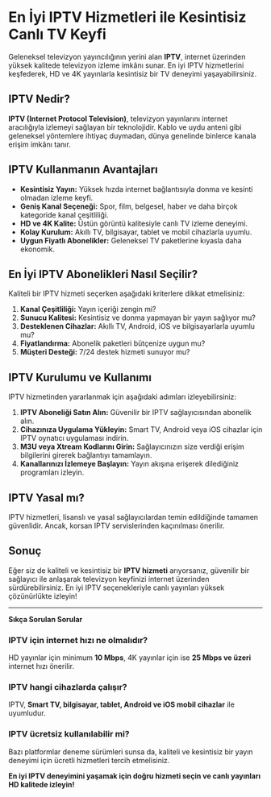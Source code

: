# En İyi IPTV Hizmetleri ile Kesintisiz Canlı TV Keyfi

Geleneksel televizyon yayıncılığının yerini alan **IPTV**, internet üzerinden yüksek kalitede televizyon izleme imkânı sunar. En iyi IPTV hizmetlerini keşfederek, HD ve 4K yayınlarla kesintisiz bir TV deneyimi yaşayabilirsiniz.

## IPTV Nedir?

**IPTV (Internet Protocol Television)**, televizyon yayınlarını internet aracılığıyla izlemeyi sağlayan bir teknolojidir. Kablo ve uydu anteni gibi geleneksel yöntemlere ihtiyaç duymadan, dünya genelinde binlerce kanala erişim imkânı tanır.

## IPTV Kullanmanın Avantajları

- **Kesintisiz Yayın:** Yüksek hızda internet bağlantısıyla donma ve kesinti olmadan izleme keyfi.
- **Geniş Kanal Seçeneği:** Spor, film, belgesel, haber ve daha birçok kategoride kanal çeşitliliği.
- **HD ve 4K Kalite:** Üstün görüntü kalitesiyle canlı TV izleme deneyimi.
- **Kolay Kurulum:** Akıllı TV, bilgisayar, tablet ve mobil cihazlarla uyumlu.
- **Uygun Fiyatlı Abonelikler:** Geleneksel TV paketlerine kıyasla daha ekonomik.

## En İyi IPTV Abonelikleri Nasıl Seçilir?

Kaliteli bir IPTV hizmeti seçerken aşağıdaki kriterlere dikkat etmelisiniz:

1. **Kanal Çeşitliliği:** Yayın içeriği zengin mi?
2. **Sunucu Kalitesi:** Kesintisiz ve donma yapmayan bir yayın sağlıyor mu?
3. **Desteklenen Cihazlar:** Akıllı TV, Android, iOS ve bilgisayarlarla uyumlu mu?
4. **Fiyatlandırma:** Abonelik paketleri bütçenize uygun mu?
5. **Müşteri Desteği:** 7/24 destek hizmeti sunuyor mu?

## IPTV Kurulumu ve Kullanımı

IPTV hizmetinden yararlanmak için aşağıdaki adımları izleyebilirsiniz:

1. **IPTV Aboneliği Satın Alın:** Güvenilir bir IPTV sağlayıcısından abonelik alın.
2. **Cihazınıza Uygulama Yükleyin:** Smart TV, Android veya iOS cihazlar için IPTV oynatıcı uygulaması indirin.
3. **M3U veya Xtream Kodlarını Girin:** Sağlayıcınızın size verdiği erişim bilgilerini girerek bağlantıyı tamamlayın.
4. **Kanallarınızı İzlemeye Başlayın:** Yayın akışına erişerek dilediğiniz programları izleyin.

## IPTV Yasal mı?

IPTV hizmetleri, lisanslı ve yasal sağlayıcılardan temin edildiğinde tamamen güvenlidir. Ancak, korsan IPTV servislerinden kaçınılması önerilir.

## Sonuç

Eğer siz de kaliteli ve kesintisiz bir **IPTV hizmeti** arıyorsanız, güvenilir bir sağlayıcı ile anlaşarak televizyon keyfinizi internet üzerinden sürdürebilirsiniz. En iyi IPTV seçenekleriyle canlı yayınları yüksek çözünürlükte izleyin!

---

**Sıkça Sorulan Sorular**

### IPTV için internet hızı ne olmalıdır?
HD yayınlar için minimum **10 Mbps**, 4K yayınlar için ise **25 Mbps ve üzeri** internet hızı önerilir.

### IPTV hangi cihazlarda çalışır?
IPTV, **Smart TV, bilgisayar, tablet, Android ve iOS mobil cihazlar** ile uyumludur.

### IPTV ücretsiz kullanılabilir mi?
Bazı platformlar deneme sürümleri sunsa da, kaliteli ve kesintisiz bir yayın deneyimi için ücretli hizmetleri tercih etmelisiniz.

**En iyi IPTV deneyimini yaşamak için doğru hizmeti seçin ve canlı yayınları HD kalitede izleyin!**

